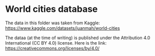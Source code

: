 # World cities database

The data in this folder was taken from Kaggle:
https://www.kaggle.com/datasets/juanmah/world-cities

The dataa (at the time of writing) is published under the
Attribution 4.0 International (CC BY 4.0) license.
Here is the link: https://creativecommons.org/licenses/by/4.0/

